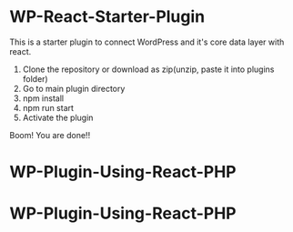 # WP-React-Starter-Plugin
This is a starter plugin to connect WordPress and it's core data layer with react.

1. Clone the repository or download as zip(unzip, paste it into plugins folder)
2. Go to main plugin directory
3. npm install
4. npm run start
5. Activate the plugin

Boom! You are done!!
# WP-Plugin-Using-React-PHP
# WP-Plugin-Using-React-PHP
